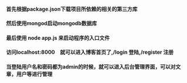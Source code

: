 #### 首先根据package.json下载项目所依赖的相关的第三方库

#### 然后使用mongod启动mongodb数据库

#### 最后使用 node app.js 来启动程序的入口文件

#### 访问localhost:8000　就可以进入博客首页了,/login 登陆,/register 注册

#### 当登陆用户名和密码都为admin的时候，就可以进入后台管理界面，可以对文章，用户等进行管理


